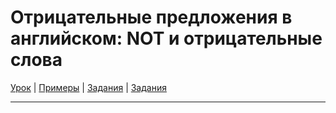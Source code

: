 # Отрицательные предложения в английском: NOT и отрицательные слова

[Урок](https://youtu.be/q0_rqAudQTg) | [Примеры](https://youtu.be/FniQVJqG6bA) | [Задания](http://ok-tests.ru/unit-43-red/) | [Задания](http://okaudio.ru/grammar42-1)

---